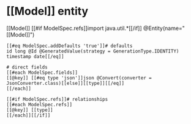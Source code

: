 # [[Model]] entity
[[Model]]
	[[#if ModelSpec.refs]]import java.util.*[[/if]]
	@Entity(name="[[Model]]")
	
	[[#eq ModelSpec.addDefaults 'true']]# defaults
	id long @Id @GeneratedValue(strategy = GenerationType.IDENTITY)
	timestamp date[[/eq]]
	
	# direct fields
	[[#each ModelSpec.fields]]
	[[@key]] [[#eq type 'json']]json @Convert(converter = JsonConverter.class)[[else]][[type]][[/eq]]
	[[/each]]
	
	[[#if ModelSpec.refs]]# relationships
	[[#each ModelSpec.refs]]
	[[@key]] [[type]]
	[[/each]][[/if]]